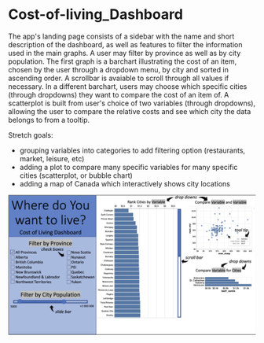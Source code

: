 # Cost-of-living_Dashboard

The app's landing page consists of a sidebar with the name and short description of the dashboard, as well as features to filter the information used in the main graphs. A user may filter by province as well as by city population. The first graph is a barchart illustrating the cost of an item, chosen by the user through a dropdown menu, by city and sorted in ascending order. A scrollbar is avaiable to scroll through all values if necessary. In a different barchart, users may choose which specific cities (through dropdowns) they want to compare the cost of an item of. A scatterplot is built from user's choice of two variables (through dropdowns), allowing the user to compare the relative costs and see which city the data belongs to from a tooltip. 

Stretch goals:
- grouping variables into categories to add filtering option (restaurants, market, leisure, etc)
- adding a plot to compare many specific variables for many specific cities (scatterplot, or bubble chart)
- adding a map of Canada which interactively shows city locations

![dashBoard](AppSketch.png "App Sketch")